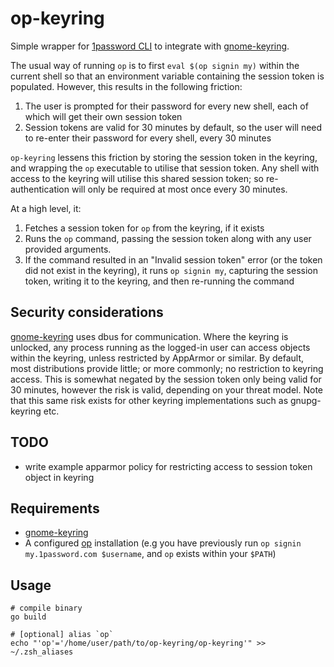 # op-keyring

Simple wrapper for [1password CLI][op_getting_started] to integrate with [gnome-keyring][gnome_keyring_doc].

The usual way of running `op` is to first `eval $(op signin my)` within the current shell so that an environment variable containing the session token is populated. However, this results in the following friction:

1. The user is prompted for their password for every new shell, each of which will get their own session token
2. Session tokens are valid for 30 minutes by default, so the user will need to re-enter their password for every shell, every 30 minutes

`op-keyring` lessens this friction by storing the session token in the keyring, and wrapping the `op` executable to utilise that session token. Any shell with access to the keyring will utilise this shared session token; so re-authentication will only be required at most once every 30 minutes.

At a high level, it:

1. Fetches a session token for `op` from the keyring, if it exists
2. Runs the `op` command, passing the session token along with any user provided arguments.
3. If the command resulted in an "Invalid session token" error (or the token did not exist in the keyring), it runs `op signin my`, capturing the session token, writing it to the keyring, and then re-running the command

## Security considerations

[gnome-keyring][gnome_keyring_doc] uses dbus for communication. Where the keyring is unlocked, any process running as the logged-in user can access objects within the keyring, unless restricted by AppArmor or similar. By default, most distributions provide little; or more commonly; no restriction to keyring access. This is somewhat negated by the session token only being valid for 30 minutes, however the risk is valid, depending on your threat model. Note that this same risk exists for other keyring implementations such as gnupg-keyring etc.

## TODO

* write example apparmor policy for restricting access to session token object in keyring

[op_getting_started]: https://support.1password.com/command-line-getting-started/
[gnome_keyring_doc]: https://wiki.gnome.org/Projects/GnomeKeyring

## Requirements

* [gnome-keyring][gnome_keyring_doc]
* A configured [op][op_getting_started] installation (e.g you have previously run `op signin my.1password.com $username`, and `op` exists within your `$PATH`)

## Usage

```shell
# compile binary
go build

# [optional] alias `op`
echo "'op'='/home/user/path/to/op-keyring/op-keyring'" >> ~/.zsh_aliases
```
